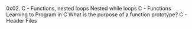 0x02. C - Functions, nested loops
Nested while loops
C - Functions
Learning to Program in C
What is the purpose of a function prototype?
C - Header Files